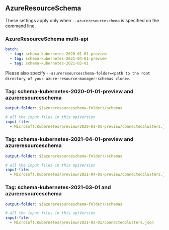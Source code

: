 ## AzureResourceSchema

These settings apply only when `--azureresourceschema` is specified on the command line.

### AzureResourceSchema multi-api

``` yaml $(azureresourceschema) && $(multiapi)
batch:
  - tag: schema-kubernetes-2020-01-01-preview
  - tag: schema-kubernetes-2021-04-01-preview
  - tag: schema-kubernetes-2021-03-01

```

Please also specify `--azureresourceschema-folder=<path to the root directory of your azure-resource-manager-schemas clone>`.

### Tag: schema-kubernetes-2020-01-01-preview and azureresourceschema

``` yaml $(tag) == 'schema-kubernetes-2020-01-01-preview' && $(azureresourceschema)
output-folder: $(azureresourceschema-folder)/schemas

# all the input files in this apiVersion
input-file:
  - Microsoft.Kubernetes/preview/2020-01-01-preview/connectedClusters.json

```
### Tag: schema-kubernetes-2021-04-01-preview and azureresourceschema

``` yaml $(tag) == 'schema-kubernetes-2021-04-01-preview' && $(azureresourceschema)
output-folder: $(azureresourceschema-folder)/schemas

# all the input files in this apiVersion
input-file:
  - Microsoft.Kubernetes/preview/2021-04-01-preview/connectedClusters.json

```
### Tag: schema-kubernetes-2021-03-01 and azureresourceschema

``` yaml $(tag) == 'schema-kubernetes-2021-03-01' && $(azureresourceschema)
output-folder: $(azureresourceschema-folder)/schemas

# all the input files in this apiVersion
input-file:
  - Microsoft.Kubernetes/preview/2021-03-01/connectedClusters.json

```
